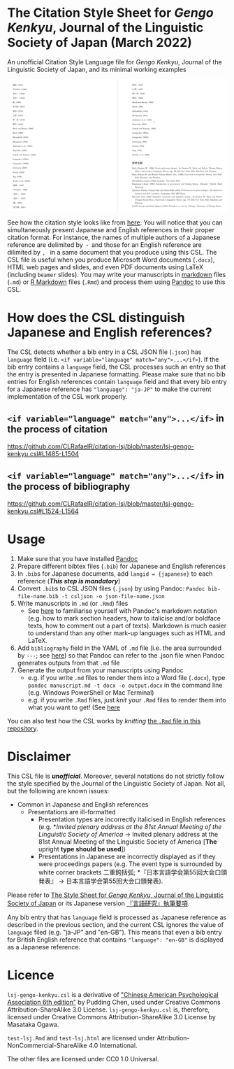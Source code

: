 # The Citation Style Sheet for *Gengo Kenkyu*, Journal of the Linguistic Society of Japan (March 2022)

An unofficial Citation Style Language file for *Gengo Kenkyu*, Journal of the Linguistic Society of Japan, and its minimal working examples

![](https://github.com/CLRafaelR/citation-lsj/blob/master/doc/output-example.png)

See how the citation style looks like from [here](https://htmlpreview.github.io/?https://github.com/CLRafaelR/citation-lsj/blob/master/doc/test-lsj.html).
You will notice that you can simultaneously present Japanese and English references in their proper citation format.
For instance, the names of multiple authors of a Japanese reference are delimited by `・` and those for an English reference are dilimited by `, ` in a same document that you produce using this CSL.
The CSL file is useful when you produce Microsoft Word documents (`.docx`), HTML web pages and slides, and even PDF documents using LaTeX (including `beamer` slides).
You may write your manuscripts in [markdown](https://pandoc.org/MANUAL.html#pandocs-markdown) files (`.md`) or [R Markdown](https://rmarkdown.rstudio.com/) files (`.Rmd`)
and process them using [Pandoc](https://pandoc.org/index.html) to use this CSL.

# How does the CSL distinguish Japanese and English references?

The CSL detects whether a bib entry in a CSL JSON file (`.json`) has `language` field (i.e. `<if variable="language" match="any">...</if>`).
If the bib entry contains a `language` field,
the CSL processes such an entry so that the entry is presented in Japanese formatting.
Please make sure that
no bib entries for English references contain `language` field and that every bib entry for a Japanese reference has `"language": "ja-JP"`
to make the current implementation of the CSL work properly.

## `<if variable="language" match="any">...</if>` in the process of citation

https://github.com/CLRafaelR/citation-lsj/blob/master/lsj-gengo-kenkyu.csl#L1485-L1504

## `<if variable="language" match="any">...</if>` in the process of bibliography

https://github.com/CLRafaelR/citation-lsj/blob/master/lsj-gengo-kenkyu.csl#L1524-L1564

# Usage

1. Make sure that you have installed [Pandoc](https://pandoc.org/installing.html)
2. Prepare different bibtex files (`.bib`) for Japanese and English references
3. In `.bib`s for Japanese documents, add `langid = {japanese}` to each reference (***This step is mandatory***)
4. Convert `.bib`s to CSL JSON files (`.json`) by using Pandoc: `Pandoc bib-file-name.bib -t csljson -o json-file-name.json`
5. Write manuscripts in `.md` (or `.Rmd`) files
    - See [here](https://pandoc.org/MANUAL.html#pandocs-markdown) to familiarise yourself with Pandoc's markdown notation (e.g. how to mark section headers, how to italicise and/or boldface texts, how to comment out a part of texts). Markdown is much easier to understand than any other mark-up languages such as HTML and LaTeX.
6. Add `bibliography` field in the YAML of `.md` file (i.e. the area surrounded by `---`; see [here](https://github.com/CLRafaelR/citation-lsj/blob/e1b95ab32f0870de32b9f8db96bfc73c2358d623/doc/test-lsj.Rmd#L14)) so that Pandoc can refer to the .json file when Pandoc generates outputs from that `.md` file
7. Generate the output from your manuscripts using Pandoc
    - e.g. if you write `.md` files to render them into a Word file (`.docx`), type `pandoc manuscript.md -t docx -o output.docx` in the command line (e.g. Windows PowerShell or Mac Terminal)
    - e.g. if you write `.Rmd` files, just *knit* your `.Rmd` files to render them into what you want to get! (See [here](https://rmarkdown.rstudio.com/docs/)

You can also test how the CSL works by *knitting* [the `.Rmd` file in this repository](https://github.com/CLRafaelR/citation-lsj/blob/master/doc/test-lsj.Rmd).

# Disclaimer

This CSL file is ***unofficial***.
Moreover, several notations do not strictly follow the style specified by the Journal of the Linguistic Society of Japan. Not all, but the following are known issues:

- Common in Japanese and English references
  - Presentations are ill-formatted
    - Presentation types are incorrectly italicised in English references (e.g. \**Invited plenary address at the 81st Annual Meeting of the Linguistic Society of America* -> Invited plenary address at the 81st Annual Meeting of the Linguistic Society of America [**The** upright **type should be used**])
    - Presentations in Japanese are incorrectly displayed as if they were proceedings papers (e.g. The event type is surrounded by white corner brackets 二重鉤括弧; \*『日本言語学会第55回大会口頭発表』 -> 日本言語学会第55回大会口頭発表).

Please refer to [The Style Sheet for *Gengo Kenkyu*, Journal of the Linguistic Society of Japan](https://www.ls-japan.org/modules/documents/LSJpapers/e-gkstyle202207.pdf) or its Japanese version [『言語研究』執筆要項](https://www.ls-japan.org/modules/documents/LSJpapers/j-gkstyle202207.pdf).

Any bib entry that has `language` field is processed as Japanese reference as described in the previous section,
and the current CSL ignores the value of `language` filed (e.g. "ja-JP" and "en-GB").
This means that even a bib entry for British English reference that contains `"language": "en-GB"` is displayed as a Japanese reference.

# Licence

`lsj-gengo-kenkyu.csl` is a derivative of ["Chinese American Psychological Association 6th edition"](https://raw.githubusercontent.com/pulipulichen/blogger/master/project/zotero/apa_zh_pulipuli.csl) by Pudding Chen, used under Creative Commons Attribution-ShareAlike 3.0 License. `lsj-gengo-kenkyu.csl` is, therefore, licensed under Creative Commons Attribution-ShareAlike 3.0 License by Masataka Ogawa.

`test-lsj.Rmd` and `test-lsj.html` are licensed under  Attribution-NonCommercial-ShareAlike 4.0 International.

The other files are licensed under CC0 1.0 Universal.
